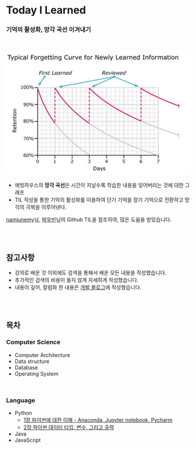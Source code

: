 # Today I Learned
### 기억의 활성화, 망각 곡선 이겨내기

<br>

<p align="center"><img src="img/Ebbinghaus_Graph.png"></img></p>

* 에빙하우스의 **망각 곡선**은 시간이 지날수록 학습한 내용을 잊어버리는 것에 대한 그래프
* TIL 작성을 통한 기억의 활성화를 이용하여 단기 기억을 장기 기억으로 전환하고 망각의 극복을 이루어낸다.

[namjunemy](https://github.com/namjunemy)님, [박우빈](https://github.com/wbluke)님의 Github TIL을 참조하여, 많은 도움을 받았습니다.

<br><br>

## 참고사항

* 강의로 배운 것 이외에도 검색을 통해서 배운 모든 내용을 작성했습니다.
* 추가적인 검색의 비용이 들지 않게 자세하게 작성했습니다.
* 내용이 깊어, 칼럼화 한 내용은 [개발 블로그](https://jae-yoon.tistory.com/)에 작성했습니다.

<br><br>


## 목차

### Computer Science

* Computer Architecture
* Data structure
* Database
* Operating System

<br>

### Language

* Python
  - [1장 파이썬에 대한 이해 - Anaconda, Jupyter notebook, Pycharm](https://github.com/Shin-Jae-Yoon/TIL/tree/master/Language/Python/lecture/01_Python_intro.md)
  - [2장 파이썬 데이터 타입, 변수, 그리고 출력](https://github.com/Shin-Jae-Yoon/TIL/tree/master/Language/Python/lecture/02_Python_data_variable_print.md)
* Java
* JavaScript
